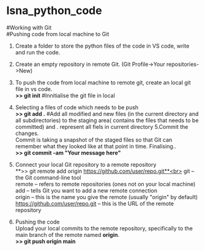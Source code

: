 # Isna_python_code
#Working with Git<br>
#Pushing code from local machine to Git
1. Create a folder to store the python files of the code in VS code, write and run the code.
2. Create an empty repository in remote Git. (Git Profile->Your repositories->New)
3. To push the code from local machine to remote git, create an local git file in vs code.<br>
                   **>> git init**             #Innitialise the git file in local
4. Selecting a files of code which needs to be push<br>
                   **>> git add .**   #Add all modified and new files (in the current directory and all subdirectories) to the staging area( contains the files that needs to be committed) and . represent all fiels in current directory
5.Commit the changes.<br>
 Commit is taking a snapshot of the staged files so that Git can remember what they looked like at that point in time.
 Finalising..<br>
                   **>> git commit -am "Your message here"**
6. Connect your local Git repository to a remote repository<br>
                   **>> git remote add origin https://github.com/user/repo.git**<br>
   git – the Git command-line tool<br>
   remote – refers to remote repositories (ones not on your local machine)<br>
   add – tells Git you want to add a new remote connection<br>
   origin – this is the name you give the remote (usually "origin" by default)<br>
   https://github.com/user/repo.git – this is the URL of the remote repository<br>

7. Pushing the code<br>
   Upload your local commits to the remote repository, specifically to the main branch of the remote named **origin**.<br>
                   **>> git push origin main**
  
